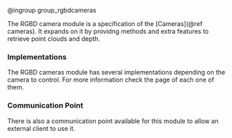 @ingroup group_rgbdcameras

The RGBD camera module is a specification of the [Cameras](@ref cameras). It expands on it by providng methods and extra features to retrieve point clouds and depth.

### Implementations

The RGBD cameras module has several implementations depending on the camera to control. For more information check the page of each one of them.

### Communication Point

There is also a communication point available for this module to allow an external client to use it.
